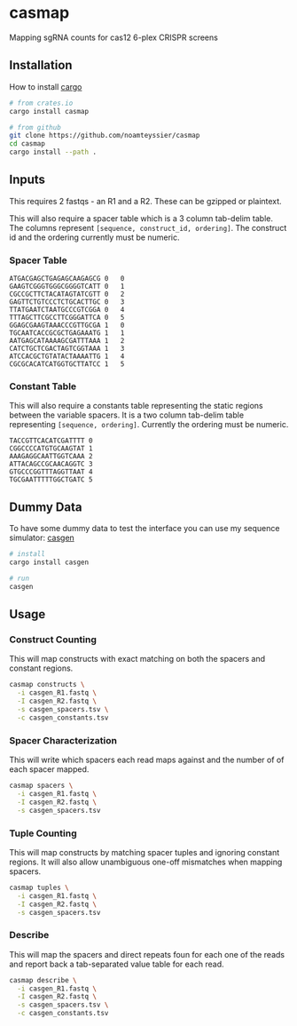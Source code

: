 # casmap

Mapping sgRNA counts for cas12 6-plex CRISPR screens

## Installation

How to install [cargo](https://rustup.rs/)

```bash
# from crates.io
cargo install casmap

# from github
git clone https://github.com/noamteyssier/casmap
cd casmap
cargo install --path .
```

## Inputs

This requires 2 fastqs - an R1 and a R2. These can be gzipped or plaintext.

This will also require a spacer table which is a 3 column tab-delim table.
The columns represent `[sequence, construct_id, ordering]`. The construct
id and the ordering currently must be numeric.

### Spacer Table

```text
ATGACGAGCTGAGAGCAAGAGCG	0	0
GAAGTCGGGTGGGCGGGGTCATT	0	1
CGCCGCTTCTACATAGTATCGTT	0	2
GAGTTCTGTCCCTCTGCACTTGC	0	3
TTATGAATCTAATGCCCGTCGGA	0	4
TTTAGCTTCGCCTTCGGGATTCA	0	5
GGAGCGAAGTAAACCCGTTGCGA	1	0
TGCAATCACCGCGCTGAGAAATG	1	1
AATGAGCATAAAAGCGATTTAAA	1	2
CATCTGCTCGACTAGTCGGTAAA	1	3
ATCCACGCTGTATACTAAAATTG	1	4
CGCGCACATCATGGTGCTTATCC	1	5
```

### Constant Table

This will also require a constants table representing the static regions
between the variable spacers.
It is a two column tab-delim table representing `[sequence, ordering]`.
Currently the ordering must be numeric.

```text
TACCGTTCACATCGATTTT	0
CGGCCCCATGTGCAAGTAT	1
AAAGAGGCAATTGGTCAAA	2
ATTACAGCCGCAACAGGTC	3
GTGCCCGGTTTAGGTTAAT	4
TGCGAATTTTTGGCTGATC	5
```

## Dummy Data

To have some dummy data to test the interface you can use
my sequence simulator: [casgen](https://github.com/noamteyssier/casgen)

```bash
# install
cargo install casgen

# run
casgen
```

## Usage

### Construct Counting

This will map constructs with exact matching on both the spacers and constant regions.

```bash
casmap constructs \
  -i casgen_R1.fastq \
  -I casgen_R2.fastq \
  -s casgen_spacers.tsv \
  -c casgen_constants.tsv
```

### Spacer Characterization

This will write which spacers each read maps against and the number of of each
spacer mapped.

```bash
casmap spacers \
  -i casgen_R1.fastq \
  -I casgen_R2.fastq \
  -s casgen_spacers.tsv
```

### Tuple Counting

This will map constructs by matching spacer tuples and ignoring constant regions.
It will also allow unambiguous one-off mismatches when mapping spacers.

```bash
casmap tuples \
  -i casgen_R1.fastq \
  -I casgen_R2.fastq \
  -s casgen_spacers.tsv 
```

### Describe

This will map the spacers and direct repeats foun for each one of the reads and report
back a tab-separated value table for each read.

```bash
casmap describe \
  -i casgen_R1.fastq \
  -I casgen_R2.fastq \
  -s casgen_spacers.tsv \
  -c casgen_constants.tsv
```

